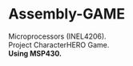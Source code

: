 # Assembly-GAME
Microprocessors (INEL4206). <br /> 
Project CharacterHERO Game. <br />
**Using MSP430.**
